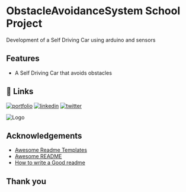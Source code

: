 # ObstacleAvoidanceSystem School Project
Development of a Self Driving Car using arduino and sensors 

## Features

- A Self Driving Car that avoids obstacles

## 🔗 Links
[![portfolio](https://img.shields.io/badge/my_portfolio-000?style=for-the-badge&logo=ko-fi&logoColor=white)](https://fledtrain.github.io/E-Portfolio)
[![linkedin](https://img.shields.io/badge/linkedin-0A66C2?style=for-the-badge&logo=linkedin&logoColor=white)](https://www.linkedin.com/in/joeywhitehead/)
[![twitter](https://img.shields.io/badge/twitter-1DA1F2?style=for-the-badge&logo=twitter&logoColor=white)](https://twitter.com/Fledtrain)


![Logo](https://pbs.twimg.com/profile_images/1607115031136636928/fZIGEc0r_400x400.jpg)

## Acknowledgements

 - [Awesome Readme Templates](https://awesomeopensource.com/project/elangosundar/awesome-README-templates)
 - [Awesome README](https://github.com/matiassingers/awesome-readme)
 - [How to write a Good readme](https://bulldogjob.com/news/449-how-to-write-a-good-readme-for-your-github-project)

## Thank you
